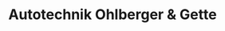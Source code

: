 ---
title: "Autotechnik Ohlberger & Gette"
url: /bendorf/autotechnik-ohlberger-und-gette/
shop: Autowerkstatt
---